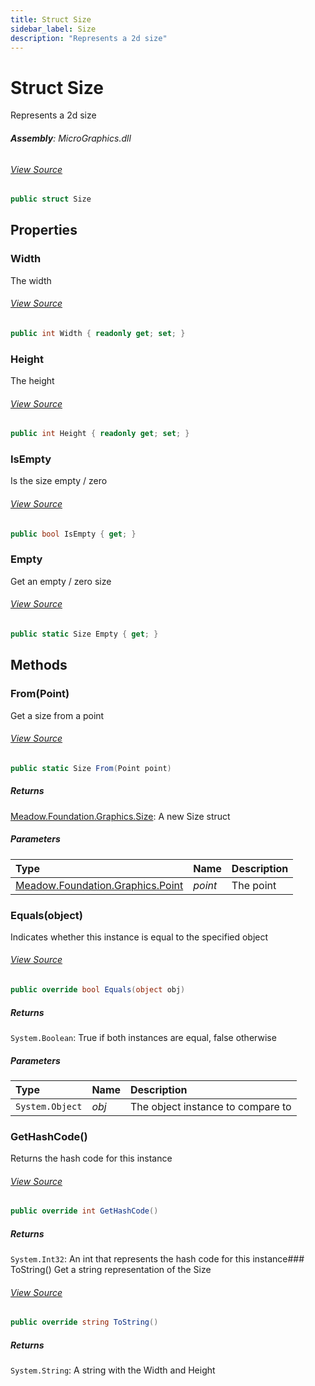 ```yaml
---
title: Struct Size
sidebar_label: Size
description: "Represents a 2d size"
---
```

# Struct Size
Represents a 2d size

###### **Assembly**: MicroGraphics.dll
###### [View Source](https://github.com/WildernessLabs/Meadow.Foundation.git/blob/develop/Source/Meadow.Foundation.Libraries_and_Frameworks/Graphics.MicroGraphics/Driver/Size.cs#L6)
```csharp title="Declaration"
public struct Size
```
## Properties
### Width
The width
###### [View Source](https://github.com/WildernessLabs/Meadow.Foundation.git/blob/develop/Source/Meadow.Foundation.Libraries_and_Frameworks/Graphics.MicroGraphics/Driver/Size.cs#L11)
```csharp title="Declaration"
public int Width { readonly get; set; }
```
### Height
The height
###### [View Source](https://github.com/WildernessLabs/Meadow.Foundation.git/blob/develop/Source/Meadow.Foundation.Libraries_and_Frameworks/Graphics.MicroGraphics/Driver/Size.cs#L16)
```csharp title="Declaration"
public int Height { readonly get; set; }
```
### IsEmpty
Is the size empty / zero
###### [View Source](https://github.com/WildernessLabs/Meadow.Foundation.git/blob/develop/Source/Meadow.Foundation.Libraries_and_Frameworks/Graphics.MicroGraphics/Driver/Size.cs#L21)
```csharp title="Declaration"
public bool IsEmpty { get; }
```
### Empty
Get an empty / zero size
###### [View Source](https://github.com/WildernessLabs/Meadow.Foundation.git/blob/develop/Source/Meadow.Foundation.Libraries_and_Frameworks/Graphics.MicroGraphics/Driver/Size.cs#L26)
```csharp title="Declaration"
public static Size Empty { get; }
```
## Methods
### From(Point)
Get a size from a point
###### [View Source](https://github.com/WildernessLabs/Meadow.Foundation.git/blob/develop/Source/Meadow.Foundation.Libraries_and_Frameworks/Graphics.MicroGraphics/Driver/Size.cs#L52)
```csharp title="Declaration"
public static Size From(Point point)
```

##### Returns

[Meadow.Foundation.Graphics.Size](../Meadow.Foundation.Graphics/Size): A new Size struct
##### Parameters

| Type | Name | Description |
|:--- |:--- |:--- |
| [Meadow.Foundation.Graphics.Point](../Meadow.Foundation.Graphics/Point) | *point* | The point |

### Equals(object)
Indicates whether this instance is equal to the specified object
###### [View Source](https://github.com/WildernessLabs/Meadow.Foundation.git/blob/develop/Source/Meadow.Foundation.Libraries_and_Frameworks/Graphics.MicroGraphics/Driver/Size.cs#L106)
```csharp title="Declaration"
public override bool Equals(object obj)
```

##### Returns

`System.Boolean`: True if both instances are equal, false otherwise
##### Parameters

| Type | Name | Description |
|:--- |:--- |:--- |
| `System.Object` | *obj* | The object instance to compare to |

### GetHashCode()
Returns the hash code for this instance
###### [View Source](https://github.com/WildernessLabs/Meadow.Foundation.git/blob/develop/Source/Meadow.Foundation.Libraries_and_Frameworks/Graphics.MicroGraphics/Driver/Size.cs#L120)
```csharp title="Declaration"
public override int GetHashCode()
```

##### Returns

`System.Int32`: An int that represents the hash code for this instance### ToString()
Get a string representation of the Size
###### [View Source](https://github.com/WildernessLabs/Meadow.Foundation.git/blob/develop/Source/Meadow.Foundation.Libraries_and_Frameworks/Graphics.MicroGraphics/Driver/Size.cs#L129)
```csharp title="Declaration"
public override string ToString()
```

##### Returns

`System.String`: A string with the Width and Height